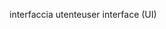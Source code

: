 <span data-ttu-id="da4f6-101">interfaccia utente</span><span class="sxs-lookup"><span data-stu-id="da4f6-101">user interface (UI)</span></span>